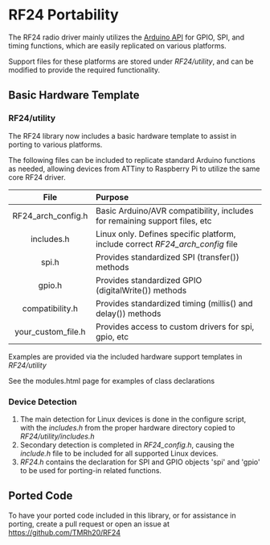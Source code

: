 # RF24 Portability
The RF24 radio driver mainly utilizes the [Arduino API](http://arduino.cc/en/reference/homePage)
for GPIO, SPI, and timing functions, which are easily replicated
on various platforms.

Support files for these platforms are stored under *RF24/utility*, and can be modified to provide
the required functionality.
## Basic Hardware Template
### RF24/utility
The RF24 library now includes a basic hardware template to assist in porting to various platforms.

The following files can be included to replicate standard Arduino functions
as needed, allowing devices from ATTiny to Raspberry Pi to utilize the same
core RF24 driver.

| File    |      Purpose |
|:-------:|:-------------|
| RF24_arch_config.h | Basic Arduino/AVR compatibility, includes for remaining support files, etc     |
| includes.h         | Linux only. Defines specific platform, include correct *RF24_arch_config* file |
| spi.h              | Provides standardized SPI (transfer()) methods                                    |
| gpio.h             | Provides standardized GPIO (digitalWrite()) methods                               |
| compatibility.h    | Provides standardized timing (millis() and delay()) methods                    |
| your_custom_file.h | Provides access to custom drivers for spi, gpio, etc                           |

Examples are provided via the included hardware support templates in *RF24/utility*

See the modules.html page for examples of class declarations
### Device Detection
1. The main detection for Linux devices is done in the configure script, with the
*includes.h* from the proper hardware directory copied to *RF24/utility/includes.h*
2. Secondary detection is completed in *RF24_config.h*, causing the *include.h* file
to be included for all supported Linux devices.
3. *RF24.h* contains the declaration for SPI and GPIO objects 'spi' and 'gpio' to be
used for porting-in related functions.
## Ported Code
To have your ported code included in this library, or for assistance in porting, create a pull request or open an issue at <https://github.com/TMRh20/RF24>
